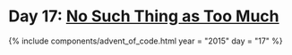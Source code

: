 # Day 17: [No Such Thing as Too Much](https://adventofcode.com/2015/day/17)

{% include components/advent_of_code.html
	year = "2015" day = "17"
%}
